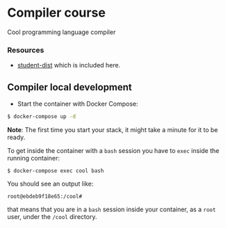 # Compiler course

Cool programming language compiler

### Resources

* [student-dist](https://s3-us-west-1.amazonaws.com/prod-edx/Compilers/Misc/student-dist.tar.gz) which is included here.

## Compiler local development

* Start the container with Docker Compose:

```bash
$ docker-compose up -d
```

**Note**: The first time you start your stack, it might take a minute for it to be ready.

To get inside the container with a `bash` session you have to `exec` inside the running container:

```console
$ docker-compose exec cool bash
```

You should see an output like:

```console
root@ebdeb9f18e65:/cool#
```

that means that you are in a `bash` session inside your container, as a `root` user, under the `/cool` directory.
